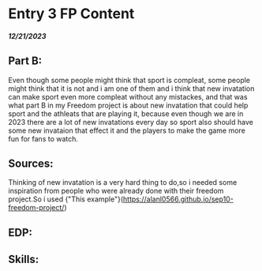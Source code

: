 # Entry 3 FP Content
##### 12/21/2023

## Part B: 
Even though some people might think that sport is compleat, some people might think that it is not and i am one of them and i think that new invatation can make sport even more compleat without any mistackes, and that was what part B in my Freedom project is about new invatation that could help sport and the athleats that are playing it, because even though we are in 2023 there are a lot of new invatations every day so sport also should have some new invataion that effect it and the players to make the game more fun for fans to watch.  

## Sources:
Thinking of new invatation is a very hard thing to do,so i needed some inspiration from people who were already done with their freedom project.So i used {"This example"}(https://alanl0566.github.io/sep10-freedom-project/) 
## EDP:
## Skills:

